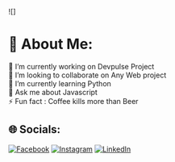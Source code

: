 ![]

# 💫 About Me:
🔭 I’m currently working on Devpulse Project<br>👯 I’m looking to collaborate on Any Web project<br>🌱 I’m currently learning Python <br>💬 Ask me about Javascript<br>⚡ Fun fact : Coffee kills more than Beer 


## 🌐 Socials:
[![Facebook](https://img.shields.io/badge/Facebook-%231877F2.svg?logo=Facebook&logoColor=white)](https://facebook.com/igor) [![Instagram](https://img.shields.io/badge/Instagram-%23E4405F.svg?logo=Instagram&logoColor=white)](https://instagram.com/igor__wrld) [![LinkedIn](https://img.shields.io/badge/LinkedIn-%230077B5.svg?logo=linkedin&logoColor=white)](https://linkedin.com/in/ihimbazwe-igor) 
